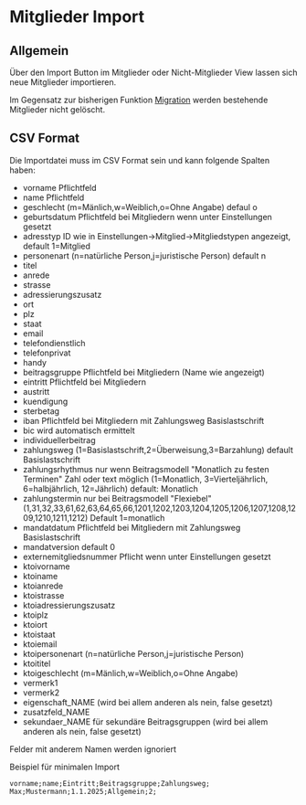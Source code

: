 # Mitglieder Import

## Allgemein

Über den Import Button im Mitglieder oder Nicht-Mitglieder View lassen sich neue Mitglieder importieren.

Im Gegensatz zur bisherigen Funktion [Migration](../administration/erweitert/migration.md) werden bestehende Mitglieder nicht gelöscht.

## CSV Format

Die Importdatei muss im CSV Format sein und kann folgende Spalten haben:

* vorname Pflichtfeld
* name Pflichtfeld
* geschlecht (m=Mänlich,w=Weiblich,o=Ohne Angabe) defaul o
* geburtsdatum Pflichtfeld bei Mitgliedern wenn unter Einstellungen gesetzt
* adresstyp ID wie in Einstellungen->Mitglied->Mitgliedstypen angezeigt, default 1=Mitglied
* personenart (n=natürliche Person,j=juristische Person) default n
* titel
* anrede
* strasse
* adressierungszusatz
* ort
* plz
* staat
* email
* telefondienstlich
* telefonprivat
* handy
* beitragsgruppe Pflichtfeld bei Mitgliedern (Name wie angezeigt)
* eintritt Pflichtfeld bei Mitgliedern
* austritt
* kuendigung
* sterbetag
* iban Pflichtfeld bei Mitgliedern mit Zahlungsweg Basislastschrift
* bic wird automatisch ermittelt
* individuellerbeitrag
* zahlungsweg (1=Basislastschrift,2=Überweisung,3=Barzahlung) default Basislastschrift
* zahlungsrhythmus nur wenn Beitragsmodell "Monatlich zu festen Terminen" Zahl oder text möglich (1=Monatlich, 3=Vierteljährlich, 6=halbjährlich, 12=Jährlich) default: Monatlich
* zahlungstermin nur bei Beitragsmodell "Flexiebel" (1,31,32,33,61,62,63,64,65,66,1201,1202,1203,1204,1205,1206,1207,1208,1209,1210,1211,1212) Default 1=monatlich
* mandatdatum Pflichtfeld bei Mitgliedern mit Zahlungsweg Basislastschrift
* mandatversion default 0
* externemitgliedsnummer Pflicht wenn unter Einstellungen gesetzt
* ktoivorname
* ktoiname
* ktoianrede
* ktoistrasse
* ktoiadressierungszusatz
* ktoiplz
* ktoiort
* ktoistaat
* ktoiemail
* ktoipersonenart (n=natürliche Person,j=juristische Person)
* ktoititel
* ktoigeschlecht (m=Mänlich,w=Weiblich,o=Ohne Angabe)
* vermerk1
* vermerk2
* eigenschaft_NAME (wird bei allem anderen als nein, false gesetzt)
* zusatzfeld_NAME
* sekundaer_NAME für sekundäre Beitragsgruppen (wird bei allem anderen als nein, false gesetzt)

Felder mit anderem Namen werden ignoriert

Beispiel für minimalen Import
```
vorname;name;Eintritt;Beitragsgruppe;Zahlungsweg;
Max;Mustermann;1.1.2025;Allgemein;2;
```
